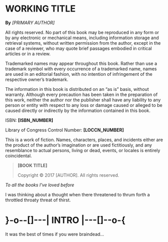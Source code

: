 <!-- Generate a draft from this file with this command:
    >>>/project: mdmerge -o manuscripts/draft.working.md manuscripts/build.working.md
-->

<!-- Create a Page Break by inserting this line:
      <div style="page-break-after: always;"></div>
-->

# __WORKING TITLE__

__By__ *[PRIMARY AUTHOR]*

<!-- Include if there are collaborators. -->
<!-- <<[../copy/general/collaborators.md] -->

<div style="page-break-after: always;"></div>

All rights reserved. No part of this book may be reproduced in any form or by any electronic or mechanical means, including information storage and retrieval systems, without written permission from the author, except in the case of a reviewer, who may quote brief passages embodied in critical articles or in a review.

Trademarked names may appear throughout this book. Rather than use a trademark symbol with every occurrence of a trademarked name, names are used in an editorial fashion, with no intention of infringement of the respective owner’s trademark.

The information in this book is distributed on an “as is” basis, without warranty. Although every precaution has been taken in the preparation of this work, neither the author nor the publisher shall have any liability to any person or entity with respect to any loss or damage caused or alleged to be caused directly or indirectly by the information contained in this book.

ISBN: __[ISBN_NUMBER]__

Library of Congress Control Number: __[LOCCN_NUMBER]__

<!-- If your book is fiction, add this statement: -->

This is a work of fiction. Names, characters, places, and incidents either are the product of the author’s imagination or are used fictitiously, and any resemblance to actual persons, living or dead, events, or locales is entirely coincidental.

> __[BOOK TITLE]__
>
> Copyright © 2017 [AUTHOR]. All rights reserved.

<div style="page-break-after: always;"></div>

*To all the books I've loved before*

<div style="page-break-after: always;"></div>

I was thinking about a thought when there threatened to thrum forth a throttled throaty threat of thirst.

<div style="page-break-after: always;"></div>

# }-o--[]---| __INTRO__ |---[]--o-{

It was the best of times if you were braindead...
